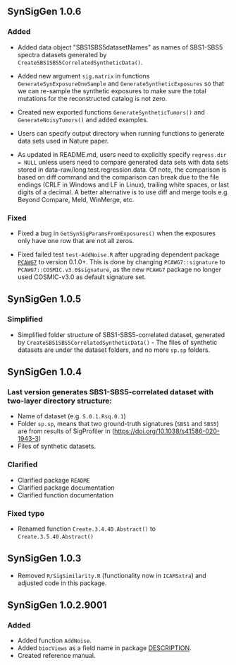 ## SynSigGen 1.0.6
### Added 
* Added data object "SBS1SBS5datasetNames" as names of SBS1-SBS5 spectra datasets generated by `CreateSBS1SBS5CorrelatedSyntheticData()`.

* Added new argument `sig.matrix` in functions `GenerateSynExposureOneSample` and `GenerateSyntheticExposures` so that we can re-sample the synthetic exposures to make
sure the total mutations for the reconstructed catalog is not zero.

* Created new exported functions `GenerateSyntheticTumors()` and `GenerateNoisyTumors()` and 
added examples.

* Users can specify output directory when running functions to generate data sets used in Nature paper.

* As updated in README.md, users need to explicitly specify `regress.dir = NULL` unless users need to compare generated data sets with data sets stored in data-raw/long.test.regression.data. Of note, the comparison is based on diff command and the comparison can break due to the file endings (CRLF in Windows and LF in Linux), trailing white spaces, or last digits of a decimal. A better alternative is to use diff and merge tools e.g. Beyond Compare, Meld, WinMerge, etc. 

### Fixed 
* Fixed a bug in `GetSynSigParamsFromExposures()` when the exposures only have one row that are
not all zeros.

* Fixed failed test `test-AddNoise.R` after upgrading dependent package [`PCAWG7`](https://github.com/steverozen/PCAWG7) to version 0.1.0+. This is done by changing `PCAWG7::signature` to `PCAWG7::COSMIC.v3.0$signature`, as the new `PCAWG7` package no longer used COSMIC-v3.0 as default signature set.

## SynSigGen 1.0.5
### Simplified
* Simplified folder structure of SBS1-SBS5-correlated dataset,
generated by `CreateSBS1SBS5CorrelatedSyntheticData()` - 
The files of synthetic datasets are under the dataset folders, and no more
`sp.sp` folders.

## SynSigGen 1.0.4
### Last version generates SBS1-SBS5-correlated dataset with two-layer directory  structure:

* Name of dataset (e.g. `S.0.1.Rsq.0.1`)
* Folder `sp.sp`, means that two ground-truth signatures (`SBS1` and `SBS5`) are from results of SigProfiler in (https://doi.org/10.1038/s41586-020-1943-3)
* Files of synthetic datasets.

### Clarified
* Clarified package `README`
* Clarified package documentation
* Clarified function documentation

### Fixed typo 
* Renamed function `Create.3.4.40.Abstract()` to `Create.3.5.40.Abstract()`

## SynSigGen 1.0.3
* Removed `R/SigSimilarity.R` (functionality now in `ICAMSxtra`)
  and adjusted code in this package.

## SynSigGen 1.0.2.9001

### Added
* Added function `AddNoise`.
* Added `biocViews` as a field name in package [DESCRIPTION](https://github.com/steverozen/SynSigGen/blob/master/DESCRIPTION).
* Created reference manual.
